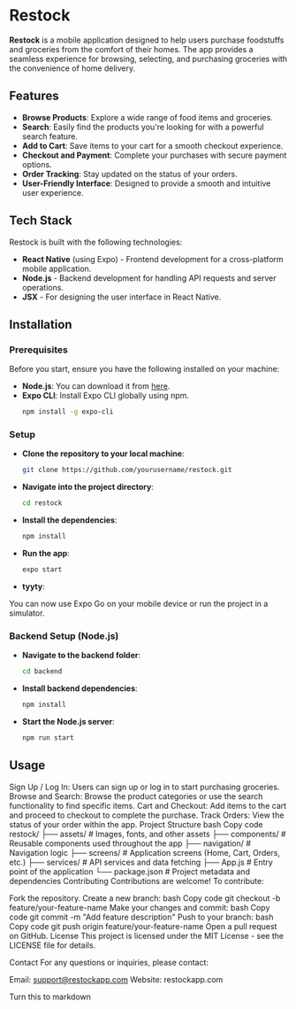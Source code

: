 # Restock

**Restock** is a mobile application designed to help users purchase foodstuffs and groceries from the comfort of their homes. The app provides a seamless experience for browsing, selecting, and purchasing groceries with the convenience of home delivery.

## Features
- **Browse Products**: Explore a wide range of food items and groceries.
- **Search**: Easily find the products you're looking for with a powerful search feature.
- **Add to Cart**: Save items to your cart for a smooth checkout experience.
- **Checkout and Payment**: Complete your purchases with secure payment options.
- **Order Tracking**: Stay updated on the status of your orders.
- **User-Friendly Interface**: Designed to provide a smooth and intuitive user experience.

## Tech Stack
Restock is built with the following technologies:
- **React Native** (using Expo) - Frontend development for a cross-platform mobile application.
- **Node.js** - Backend development for handling API requests and server operations.
- **JSX** - For designing the user interface in React Native.

## Installation

### Prerequisites
Before you start, ensure you have the following installed on your machine:
- **Node.js**: You can download it from [here](https://nodejs.org/).
- **Expo CLI**: Install Expo CLI globally using npm.
  ```bash
  npm install -g expo-cli

### Setup

- **Clone the repository to your local machine**:
  ```bash
  git clone https://github.com/yourusername/restock.git
- **Navigate into the project directory**:
  ```bash
  cd restock

- **Install the dependencies**:
  ```bash
  npm install

- **Run the app**:
  ```bash
  expo start


- **tyyty**:


You can now use Expo Go on your mobile device or run the project in a simulator.

### Backend Setup (Node.js)

- **Navigate to the backend folder**:
  ```bash
  cd backend

- **Install backend dependencies**:
  ```bash
  npm install

- **Start the Node.js server**:
  ```bash
  npm run start

## Usage
Sign Up / Log In: Users can sign up or log in to start purchasing groceries.
Browse and Search: Browse the product categories or use the search functionality to find specific items.
Cart and Checkout: Add items to the cart and proceed to checkout to complete the purchase.
Track Orders: View the status of your order within the app.
Project Structure
bash
Copy code
restock/
├── assets/                # Images, fonts, and other assets
├── components/            # Reusable components used throughout the app
├── navigation/            # Navigation logic
├── screens/               # Application screens (Home, Cart, Orders, etc.)
├── services/              # API services and data fetching
├── App.js                 # Entry point of the application
└── package.json           # Project metadata and dependencies
Contributing
Contributions are welcome! To contribute:

Fork the repository.
Create a new branch:
bash
Copy code
git checkout -b feature/your-feature-name
Make your changes and commit:
bash
Copy code
git commit -m "Add feature description"
Push to your branch:
bash
Copy code
git push origin feature/your-feature-name
Open a pull request on GitHub.
License
This project is licensed under the MIT License - see the LICENSE file for details.

Contact
For any questions or inquiries, please contact:

Email: support@restockapp.com
Website: restockapp.com


Turn this to markdown
